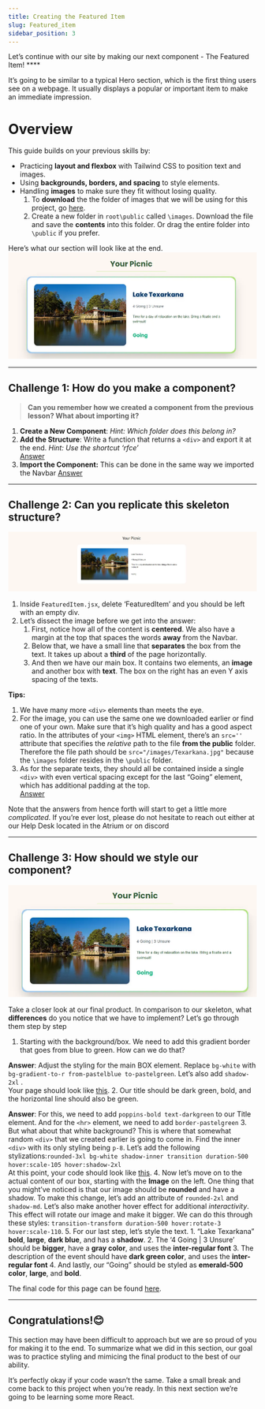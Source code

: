 ```yaml
---
title: Creating the Featured Item
slug: Featured_item
sidebar_position: 3
---
```

Let’s continue with our site by making our next component - The Featured Item! **** 

It’s going to be similar to a typical Hero section, which is the first thing users see on a webpage. It usually displays a popular or important item to make an immediate impression.

# Overview

This guide builds on your previous skills by:

- Practicing **layout and flexbox** with Tailwind CSS to position text and images.
- Using **backgrounds, borders, and spacing** to style elements.
- Handling **images** to make sure they fit without losing quality.
    1. To **download** the the folder of images that we will be using for this project, go [here](https://drive.google.com/drive/folders/1EZPZ6Bk8LSWjxR1agSwUOaER-5UJqwnf?usp=drive_link).
    2. Create a new folder in `root\public` called `\images`. Download the file and save the **contents** into this folder. Or drag the entire folder into `\public` if you prefer.

Here’s what our section will look like at the end.
![](img/picnic1.jpg)

---

## **Challenge 1: How do you make a component?**

> **Can you remember how we created a component from the previous lesson? What about importing it?**

1. **Create a New Component**: *Hint: Which folder does this belong in?*
2. **Add the Structure**: Write a function that returns a `<div>` and export it at the end. *Hint:* *Use the shortcut ‘rfce’*  
[Answer](https://pastebin.com/3QcCxDpw)
3. **Import the Component:** This can be done in the same way we imported the Navbar
[Answer](https://pastebin.com/2X6673De)

---

## **Challenge 2: Can you replicate this skeleton structure?**

![](img/picnic2.jpg)

1. Inside `FeaturedItem.jsx`, delete ‘FeaturedItem’ and you should be left with an empty div. 
2. Let’s dissect the image before we get into the answer:
    1. First, notice how all of the content is **centered**. We also have a margin at the top that spaces the words **away** from the Navbar. 
    2. Below that, we have a small line that **separates** the box from the text. It takes up about a **third** of the page horizontally.
    3. And then we have our main box. It contains two elements, an **image** and another box with **text**. The box on the right has an even Y axis spacing of the texts.

**Tips:** 

1. We have many more `<div>` elements than meets the eye.
2. For the image, you can use the same one we downloaded earlier or find one of your own. Make sure that it’s high quality and has a good aspect ratio. In the attributes of your `<img>` HTML element, there’s an `src=''` attribute that specifies the *relative* path to the file **from the public** folder. Therefore the file path should be `src="/images/Texarkana.jpg"` because the `\images` folder resides in the `\public` folder.
3. As for the separate texts, they should all be contained inside a single `<div>` with even vertical spacing except for the last “Going” element, which has additional padding at the top.  
    [Answer](https://pastebin.com/c8kMZdvd)
    

Note that the answers from hence forth will start to get a little more *complicated*. If you’re ever lost, please do not hesitate to reach out either at our Help Desk located in the Atrium or on discord 

---

## **Challenge 3: How should we style our component?**

![](img/picnic3.jpg)

Take a closer look at our final product. In comparison to our skeleton, what **differences** do you notice that we have to implement? Let’s go through them step by step

1. Starting with the background/box. We need to add this gradient border that goes from blue to green. How can we do that?  

  **Answer**: Adjust the styling for the main BOX element. Replace `bg-white` with `bg-gradient-to-r from-pastelblue to-pastelgreen`. Let’s also add `shadow-2xl` .  
Your page should look like [this](https://imgur.com/a/N2TWIop).
2. Our title should be dark green, bold, and the horizontal line should also be green. 

  **Answer**: For this, we need to add `poppins-bold text-darkgreen` to our Title element. And for the `<hr>` element, we need to add `border-pastelgreen`
3. But what about that white background? This is where that somewhat random `<div>` that we created earlier is going to come in.
Find the inner `<div>` with its only styling being `p-8`.
Let’s add the following stylizations:`rounded-3xl bg-white shadow-inner transition duration-500 hover:scale-105 hover:shadow-2xl`  
At this point, your code should look like [this](https://pastebin.com/WYvEq2X3).
4. Now let’s move on to the actual content of our box, starting with the **Image** on the left. One thing that you might’ve noticed is that our image should be **rounded** and have a shadow. To make this change, let’s add an attribute of `rounded-2xl` and `shadow-md`. 
Let’s also make another hover effect for additional *interactivity*. This effect will rotate our image and make it bigger. We can do this through these styles: `transition-transform duration-500 hover:rotate-3 hover:scale-110`.
5. For our last step, let’s style the text.
    1. “Lake Texarkana” **bold**, **large**, **dark blue**, and has a **shadow**.
    2. The ‘4 Going | 3 Unsure’ should be **bigger**, have a **gray color**, and uses the **inter-regular font**
    3. The description of the event should have **dark green color**, and uses the **inter-regular font**
    4. And lastly, our “Going” should be styled as **emerald-500 color**, **large**, and **bold**.

The final code for this page can be found [here](https://pastebin.com/kSizNHdZ).

---

## **Congratulations!**😊

This section may have been difficult to approach but we are so proud of you for making it to the end. To summarize what we did in this section, our goal was to practice styling and mimicing the final product to the best of our ability. 

It’s perfectly okay if your code wasn’t the same. Take a small break and come back to this project when you’re ready. In this next section we’re going to be learning some more React.